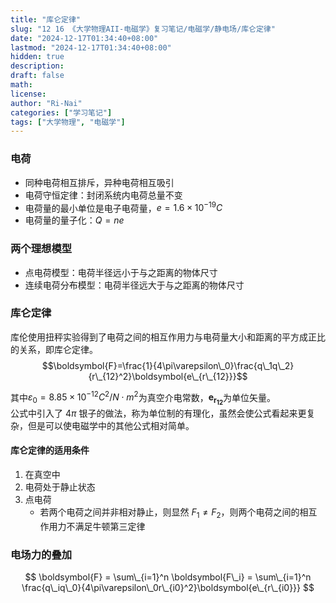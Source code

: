 ```yaml
---
title: "库仑定律"
slug: "12 16 《大学物理AII-电磁学》复习笔记/电磁学/静电场/库仑定律"
date: "2024-12-17T01:34:40+08:00"
lastmod: "2024-12-17T01:34:40+08:00"
hidden: true
description:
draft: false
math:
license:
author: "Ri-Nai"
categories: ["学习笔记"]
tags: ["大学物理", "电磁学"]
---
```

### 电荷
- 同种电荷相互排斥，异种电荷相互吸引  
- 电荷守恒定律：封闭系统内电荷总量不变  
- 电荷量的最小单位是电子电荷量，$e=1.6\times10^{-19}C$  
- 电荷量的量子化：$Q=ne$  

### 两个理想模型
- 点电荷模型：电荷半径远小于与之距离的物体尺寸  
- 连续电荷分布模型：电荷半径远大于与之距离的物体尺寸  

### 库仑定律
库伦使用扭秤实验得到了电荷之间的相互作用力与电荷量大小和距离的平方成正比的关系，即库仑定律。  
$$\boldsymbol{F}=\frac{1}{4\pi\varepsilon\_0}\frac{q\_1q\_2}{r\_{12}^2}\boldsymbol{e\_{r\_{12}}}$$

其中$\varepsilon_0=8.85\times10^{-12}C^2/N\cdot m^2$为真空介电常数，$\boldsymbol{e_{r_{12}}}$为单位矢量。  
公式中引入了 $4\pi$ 银子的做法，称为单位制的有理化，虽然会使公式看起来更复杂，但是可以使电磁学中的其他公式相对简单。  

#### 库仑定律的适用条件
1. 在真空中
2. 电荷处于静止状态
3. 点电荷
   - 若两个电荷之间并非相对静止，则显然 $F_1 \neq F_2$，则两个电荷之间的相互作用力不满足牛顿第三定律

### 电场力的叠加

$$ \boldsymbol{F} = \sum\_{i=1}^n \boldsymbol{F\_i} = \sum\_{i=1}^n \frac{q\_iq\_0}{4\pi\varepsilon\_0r\_{i0}^2}\boldsymbol{e\_{r\_{i0}}} $$

